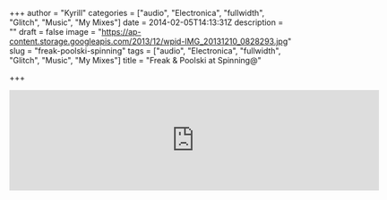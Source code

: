 +++
author = "Kyrill"
categories = ["audio", "Electronica", "fullwidth", "Glitch", "Music", "My Mixes"]
date = 2014-02-05T14:13:31Z
description = ""
draft = false
image = "https://ap-content.storage.googleapis.com/2013/12/wpid-IMG_20131210_0828293.jpg"
slug = "freak-poolski-spinning"
tags = ["audio", "Electronica", "fullwidth", "Glitch", "Music", "My Mixes"]
title = "Freak & Poolski at Spinning@"

+++


<iframe frameborder="no" height="180" scrolling="no" src="https://api.mixcloud.com/poolski/freak-poolski-electroswing-20140204/embed-html/?width=660&height=180" width="660"></iframe>
